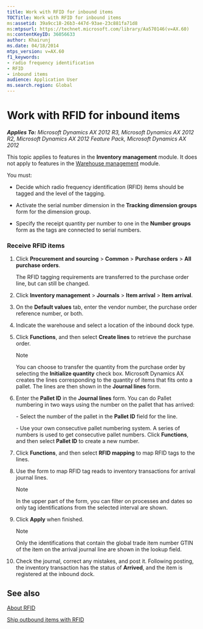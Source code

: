 ```yaml
---
title: Work with RFID for inbound items
TOCTitle: Work with RFID for inbound items
ms:assetid: 39a9cc18-26b3-447d-93ae-23c881fa71d8
ms:mtpsurl: https://technet.microsoft.com/library/Aa570146(v=AX.60)
ms:contentKeyID: 36056633
author: Khairunj
ms.date: 04/18/2014
mtps_version: v=AX.60
f1_keywords:
- radio frequency identification
- RFID
- inbound items
audience: Application User
ms.search.region: Global
---
```


# Work with RFID for inbound items 


_**Applies To:** Microsoft Dynamics AX 2012 R3, Microsoft Dynamics AX 2012 R2, Microsoft Dynamics AX 2012 Feature Pack, Microsoft Dynamics AX 2012_

This topic applies to features in the **Inventory management** module. It does not apply to features in the [Warehouse management](warehouse-management.md) module.

You must:

  - Decide which radio frequency identification (RFID) items should be tagged and the level of the tagging.

  - Activate the serial number dimension in the **Tracking dimension groups** form for the dimension group.

  - Specify the receipt quantity per number to one in the **Number groups** form as the tags are connected to serial numbers.

### Receive RFID items

1.  Click **Procurement and sourcing** \> **Common** \> **Purchase orders** \> **All purchase orders**.
    
    The RFID tagging requirements are transferred to the purchase order line, but can still be changed.

2.  Click **Inventory management** \> **Journals** \> **Item arrival** \> **Item arrival**.

3.  On the **Default values** tab, enter the vendor number, the purchase order reference number, or both.

4.  Indicate the warehouse and select a location of the inbound dock type.

5.  Click **Functions**, and then select **Create lines** to retrieve the purchase order.
    

    > [!NOTE]
    > <P>You can choose to transfer the quantity from the purchase order by selecting the <STRONG>Initialize quantity</STRONG> check box. Microsoft Dynamics AX creates the lines corresponding to the quantity of items that fits onto a pallet. The lines are then shown in the <STRONG>Journal lines</STRONG> form.</P>



6.  Enter the **Pallet ID** in the **Journal lines** form. You can do Pallet numbering in two ways using the number on the pallet that has arrived:
    
    \- Select the number of the pallet in the **Pallet ID** field for the line.
    
    \- Use your own consecutive pallet numbering system. A series of numbers is used to get consecutive pallet numbers. Click **Functions**, and then select **Pallet ID** to create a new number.

7.  Click **Functions**, and then select **RFID mapping** to map RFID tags to the lines.

8.  Use the form to map RFID tag reads to inventory transactions for arrival journal lines.
    

    > [!NOTE]
    > <P>In the upper part of the form, you can filter on processes and dates so only tag identifications from the selected interval are shown.</P>



9.  Click **Apply** when finished.
    

    > [!NOTE]
    > <P>Only the identifications that contain the global trade item number GTIN of the item on the arrival journal line are shown in the lookup field.</P>



10. Check the journal, correct any mistakes, and post it. Following posting, the inventory transaction has the status of **Arrived**, and the item is registered at the inbound dock.

## See also

[About RFID](about-rfid.md)

[Ship outbound items with RFID](ship-outbound-items-with-rfid.md)

  



